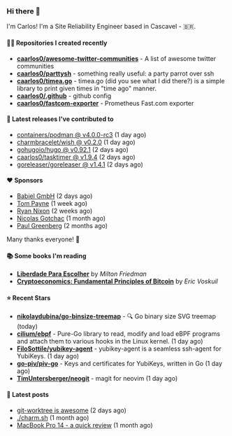 ### Hi there 👋

I'm Carlos! I'm a Site Reliability Engineer based in Cascavel - 🇧🇷.

#### 👨‍💻 Repositories I created recently
- **[caarlos0/awesome-twitter-communities](https://github.com/caarlos0/awesome-twitter-communities)** - A list of awesome twitter communities
- **[caarlos0/parttysh](https://github.com/caarlos0/parttysh)** - something really useful: a party parrot over ssh
- **[caarlos0/timea.go](https://github.com/caarlos0/timea.go)** - timea.go (did you see what I did there?) is a simple library to print given times in &#34;time ago&#34; manner.
- **[caarlos0/.github](https://github.com/caarlos0/.github)** - github config
- **[caarlos0/fastcom-exporter](https://github.com/caarlos0/fastcom-exporter)** - Prometheus Fast.com exporter

#### 🚀 Latest releases I've contributed to


- [containers/podman @ v4.0.0-rc3](https://github.com/containers/podman/releases/tag/v4.0.0-rc3) (1 day ago)
- [charmbracelet/wish @ v0.2.0](https://github.com/charmbracelet/wish/releases/tag/v0.2.0) (1 day ago)
- [gohugoio/hugo @ v0.92.1](https://github.com/gohugoio/hugo/releases/tag/v0.92.1) (2 days ago)
- [caarlos0/tasktimer @ v1.9.4](https://github.com/caarlos0/tasktimer/releases/tag/v1.9.4) (2 days ago)
- [goreleaser/goreleaser @ v1.4.1](https://github.com/goreleaser/goreleaser/releases/tag/v1.4.1) (2 days ago)

#### ❤️ Sponsors
- [Babiel GmbH](https://github.com/babiel) (2 days ago)
- [Tom Payne](https://github.com/twpayne) (1 week ago)
- [Ryan Nixon](https://github.com/taiidani) (2 weeks ago)
- [Nicolas Gotchac](https://github.com/ngotchac) (1 month ago)
- [Paul Greenberg](https://github.com/greenpau) (2 months ago)

Many thanks everyone! 🙏

#### 📚 Some books I'm reading
- **[Liberdade Para Escolher](https://www.goodreads.com/book/show/17238591-liberdade-para-escolher)** by _Milton Friedman_
- **[Cryptoeconomics: Fundamental Principles of Bitcoin](https://www.goodreads.com/book/show/56919322-cryptoeconomics)** by _Eric Voskuil_

#### ⭐ Recent Stars


- **[nikolaydubina/go-binsize-treemap](https://github.com/nikolaydubina/go-binsize-treemap)** - 🔍 Go binary size SVG treemap (today)
- **[cilium/ebpf](https://github.com/cilium/ebpf)** - Pure-Go library to read, modify and load eBPF programs and attach them to various hooks in the Linux kernel. (1 day ago)
- **[FiloSottile/yubikey-agent](https://github.com/FiloSottile/yubikey-agent)** - yubikey-agent is a seamless ssh-agent for YubiKeys. (1 day ago)
- **[go-piv/piv-go](https://github.com/go-piv/piv-go)** - Keys and certificates for YubiKeys, written in Go (1 day ago)
- **[TimUntersberger/neogit](https://github.com/TimUntersberger/neogit)** - magit for neovim (1 day ago)

#### 📄 Latest posts
- [git-worktree is awesome](https://carlosbecker.com/posts/git-worktrees/) (2 days ago)
- [./charm.sh](https://carlosbecker.com/posts/charm/) (1 month ago)
- [MacBook Pro 14 - a quick review](https://carlosbecker.com/posts/macbook-pro-14/) (1 month ago)
